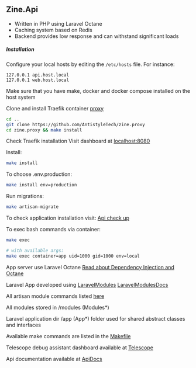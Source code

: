 ## Zine.Api

- Written in PHP using Laravel Octane
- Caching system based on Redis
- Backend provides low response and can withstand significant loads

##### Installation

Configure your local hosts by editing the `/etc/hosts` file. For instance:

```
127.0.0.1 api.host.local
127.0.0.1 web.host.local
```

Make sure that you have make, docker and docker compose installed on the host system

Clone and install Traefik container [proxy](https://github.com/AntistyleTech/zine.proxy)

```bash
cd ..
git clone https://github.com/AntistyleTech/zine.proxy
cd zine.proxy && make install
```

Check Traefik installation
Visit dashboard at [localhost:8080](http://localhost:8080)

Install:

```bash
make install
```

To choose .env.production:

```bash
make install env=production
```

Run migrations:

```bash
make artisan-migrate
```

To check application installation visit: [Api check up](http://api.host.local/up)

To exec bash commands via container:

```bash
make exec
```

```bash
# with available args:
make exec container=app uid=1000 gid=1000 env=local
```

App server use Laravel
Octane [Read about Dependency Injection and Octane](https://laravel.com/docs/11.x/octane#dependency-injection-and-octane)

Laravel App developed using [LaravelModules](https://github.com/nWidart/laravel-modules) 
[LaravelModulesDocs](https://laravelmodules.com/docs/v11)

All artisan module commands listed [here](https://laravelmodules.com/docs/v11/artisan-commands)

All modules stored in /modules (Modules\*)

Laravel application dir /app (App\*) folder used for shared abstract classes and interfaces

Available make commands are listed in the [Makefile](Makefile)

Telescope debug assistant dashboard available at [Telescope](http://api.host.local/telescope)

Api documentation available at [ApiDocs](http://api.host.local/docs/api)
